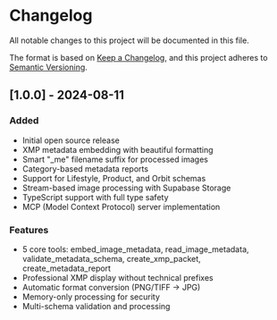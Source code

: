 # Changelog

All notable changes to this project will be documented in this file.

The format is based on [Keep a Changelog](https://keepachangelog.com/en/1.0.0/),
and this project adheres to [Semantic Versioning](https://semver.org/spec/v2.0.0.html).

## [1.0.0] - 2024-08-11

### Added
- Initial open source release
- XMP metadata embedding with beautiful formatting
- Smart "_me" filename suffix for processed images
- Category-based metadata reports
- Support for Lifestyle, Product, and Orbit schemas
- Stream-based image processing with Supabase Storage
- TypeScript support with full type safety
- MCP (Model Context Protocol) server implementation

### Features
- 5 core tools: embed_image_metadata, read_image_metadata, validate_metadata_schema, create_xmp_packet, create_metadata_report
- Professional XMP display without technical prefixes
- Automatic format conversion (PNG/TIFF → JPG)
- Memory-only processing for security
- Multi-schema validation and processing